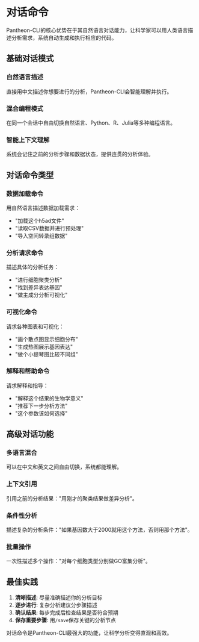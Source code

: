 # 对话命令

Pantheon-CLI的核心优势在于其自然语言对话能力，让科学家可以用人类语言描述分析需求，系统自动生成和执行相应的代码。

## 基础对话模式

### 自然语言描述
直接用中文描述你想要进行的分析，Pantheon-CLI会智能理解并执行。

### 混合编程模式
在同一个会话中自由切换自然语言、Python、R、Julia等多种编程语言。

### 智能上下文理解
系统会记住之前的分析步骤和数据状态，提供连贯的分析体验。

## 对话命令类型

### 数据加载命令
用自然语言描述数据加载需求：
- "加载这个h5ad文件"
- "读取CSV数据并进行预处理" 
- "导入空间转录组数据"

### 分析请求命令
描述具体的分析任务：
- "进行细胞聚类分析"
- "找到差异表达基因"
- "做主成分分析可视化"

### 可视化命令
请求各种图表和可视化：
- "画个散点图显示细胞分布"
- "生成热图展示基因表达"
- "做个小提琴图比较不同组"

### 解释和帮助命令
请求解释和指导：
- "解释这个结果的生物学意义"
- "推荐下一步分析方法"
- "这个参数该如何选择"

## 高级对话功能

### 多语言混合
可以在中文和英文之间自由切换，系统都能理解。

### 上下文引用
引用之前的分析结果："用刚才的聚类结果做差异分析"。

### 条件性分析
描述复杂的分析条件："如果基因数大于2000就用这个方法，否则用那个方法"。

### 批量操作
一次性描述多个操作："对每个细胞类型分别做GO富集分析"。

## 最佳实践

1. **清晰描述**: 尽量准确描述你的分析目标
2. **逐步进行**: 复杂分析建议分步骤描述
3. **确认结果**: 每步完成后检查结果是否符合预期
4. **保存重要步骤**: 用`/save`保存关键的分析节点

对话命令是Pantheon-CLI最强大的功能，让科学分析变得直观和高效。